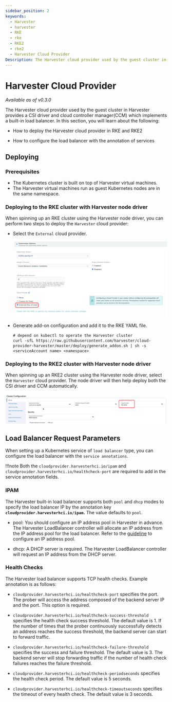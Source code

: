 ```yaml
---
sidebar_position: 2
keywords:
  - Harvester
  - harvester
  - RKE 
  - rke
  - RKE2
  - rke2
  - Harvester Cloud Provider
Description: The Harvester cloud provider used by the guest cluster in Harvester provides a CSI interface and cloud controller manager (CCM) which implements a built-in load balancer.
---
```

# Harvester Cloud Provider

_Available as of v0.3.0_

The Harvester cloud provider used by the guest cluster in Harvester provides a CSI driver and cloud controller manager(CCM) which implements a built-in load balancer. In this section, you will learn about the following:

- How to deploy the Harvester cloud provider in RKE and RKE2

- How to configure the load balancer with the annotation of services

## Deploying
### Prerequisites
- The Kubernetes cluster is built on top of Harvester virtual machines.
- The Harvester virtual machines run as guest Kubernetes nodes are in the same namespace.

### Deploying to the RKE cluster with Harvester node driver
When spinning up an RKE cluster using the Harvester node driver, you can perform two steps to deploy the `Harvester` cloud provider:

- Select the `External` cloud provider.

  ![](assets/rke-cloud-provider.png)
  
- Generate add-on configuration and add it to the RKE YAML file.
  ```
  # depend on kubectl to operate the Harvester cluster
  curl -sfL https://raw.githubusercontent.com/harvester/cloud-provider-harvester/master/deploy/generate_addon.sh | sh -s <serviceAccount name> <namespace>
  ```
  
### Deploying to the RKE2 cluster with Harvester node driver
When spinning up an RKE2 cluster using the Harvester node driver, select the `Harvester` cloud provider. The node driver will then help deploy both the CSI driver and CCM automatically.

  ![](assets/rke2-cloud-provider.png)

## Load Balancer Request Parameters
When setting up a Kubernetes service of `load balancer` type, you can configure the load balancer with the `service annotations`.

!!!note
    Both the `cloudprovider.harvesterhci.io/ipam` and `cloudprovider.harvesterhci.io/healthcheck-port` are required to add in the service annotation fields.

### IPAM
The Harvester built-in load balancer supports both `pool` and `dhcp` modes to specify the load balancer IP by the annotation key **`cloudprovider.harvesterhci.io/ipam`.** The value defaults to `pool`.

- pool: You should configure an IP address pool in Harvester in advance. The Harvester LoadBalancer controller will allocate an IP address from the IP address pool for the load balancer. Refer to the [guideline](https://github.com/kube-vip/kube-vip-cloud-provider#global-and-namespace-pools) to configure an IP address pool.
                                                                                                                                                                                                  
- dhcp:  A DHCP server is required. The Harvester LoadBalancer controller will request an IP address from the DHCP server.

### Health Checks
The Harvester load balancer supports TCP health checks. Example annotation is as follows:

- `cloudprovider.harvesterhci.io/healthcheck-port` specifies the port. The prober will access the address composed of the backend server IP and the port. This option is required.

- `cloudprovider.harvesterhci.io/healthcheck-success-threshold` specifies the health check success threshold. The default value is 1. If the number of times that the prober continuously successfully detects an address reaches the success threshold, the backend server can start to forward traffic.

- `cloudprovider.harvesterhci.io/healthcheck-failure-threshold` specifies the success and failure threshold. The default value is 3. The backend server will stop forwarding traffic if the number of health check failures reaches the failure threshold. 

- `cloudprovider.harvesterhci.io/healthcheck-periodseconds` specifies the health check period. The default value is 5 seconds.

- `cloudprovider.harvesterhci.io/healthcheck-timeoutseconds` specifies the timeout of every health check. The default value is 3 seconds.
